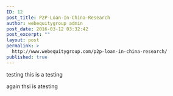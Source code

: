 ```yaml
---
ID: 12
post_title: P2P-Loan-In-China-Research
author: webequitygroup admin
post_date: 2016-03-12 03:32:42
post_excerpt: ""
layout: post
permalink: >
  http://www.webequitygroup.com/p2p-loan-in-china-research/
published: true
---
```



testing this is a testing

again thsi is atesting
